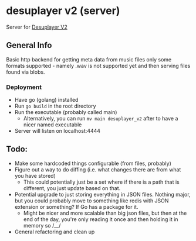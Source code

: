 # desuplayer v2 (server)
Server for [Desuplayer V2](https://github.com/jordanjohnston/desuplayer_v2_frontend)


## General Info

Basic http backend for getting meta data from music files only some formats supported - namely .wav is not supported yet
and then serving files found via blobs.

### Deployment

- Have go (golang) installed
- Run `go build` in the root directory
- Run the executable (probably called main)
  - Alternatively, you can run `mv main desuplayer_v2` after to have a nicer named executable
- Server will listen on localhost:4444


## Todo:

- Make some hardcoded things configurable (from files, probably)
- Figure out a way to do diffing (i.e. what changes there are from what you have stored)
  - This could potentially just be a set where if there is a path that is different, you just update based on that.
- Potential upgrade to just storing everything in JSON files. Nothing major, but you could probably move to something like redis with JSON extension or something? If Go has a package for it.
  - Might be nicer and more scalable than big json files, but then at the end of the day, you're only reading it once and then holding it in memory so /__/
- General refactoring and clean up